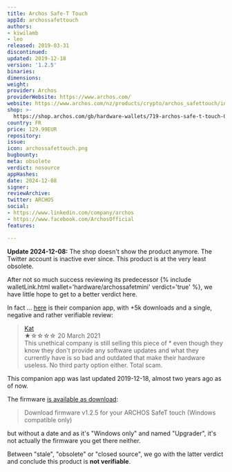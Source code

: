 ```yaml
---
title: Archos Safe-T Touch
appId: archossafettouch
authors:
- kiwilamb
- leo
released: 2019-03-31
discontinued: 
updated: 2019-12-18
version: '1.2.5'
binaries: 
dimensions: 
weight: 
provider: Archos
providerWebsite: https://www.archos.com/
website: https://www.archos.com/nz/products/crypto/archos_safettouch/index.html
shop: >-
  https://shop.archos.com/gb/hardware-wallets/719-archos-safe-t-touch-0690590037359.html
country: FR
price: 129.99EUR
repository: 
issue: 
icon: archossafettouch.png
bugbounty: 
meta: obsolete
verdict: nosource
appHashes: 
date: 2024-12-08
signer: 
reviewArchive: 
twitter: ARCHOS
social:
- https://www.linkedin.com/company/archos
- https://www.facebook.com/ArchosOfficial
features: 

---
```


**Update 2024-12-08:** The shop doesn't show the product anymore. The Twitter account
is inactive ever since. This product is at the very least obsolete.

After not so much success reviewing its predecessor
{% include walletLink.html wallet='hardware/archossafetmini' verdict='true' %},
we have little hope to get to a better verdict here.

In fact ... [here](https://play.google.com/store/apps/details?id=com.archos.safet.bridge)
is their companion app, with +5k downloads and a single, negative and rather
verifiable review:

> [Kat](https://play.google.com/store/apps/details?id=com.archos.safet.bridge&reviewId=gp%3AAOqpTOGfSkmQTx2jVHUfTpAacqc_gAcqWQ3b6x_vlxZbQZ1mCmT9GZeli3Yf59b4mijFs9jJ-La89qBIRNWCrnE)<br>
  ★☆☆☆☆ 20 March 2021<br>
  This unethical company is still selling this piece of * even though they know they don't provide any software updates and what they currently have is so bad and outdated that make their hardware useless. No third party option either. Total scam.

This companion app was last updated 2019-12-18, almost two years ago as of now.

The firmware [is available as download](https://www.archos.com/nz/products/crypto/archos_safettouch/index.html):

> Download firmware v1.2.5 for your ARCHOS SafeT touch (Windows compatible only) 

but without a date and as it's "Windows only" and named "Upgrader", it's not
actually the firmware you get there neither.

Between "stale", "obsolete" or "closed source", we go with the latter verdict
and conclude this product is **not verifiable**.
